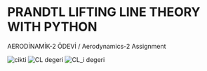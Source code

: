 # PRANDTL LIFTING LINE THEORY WITH PYTHON
AERODİNAMİK-2 ÖDEVİ / Aerodynamics-2 Assignment

![cikti](https://user-images.githubusercontent.com/74931027/160299218-fc7263f1-0c7e-4ad6-ba04-0a057a84d586.png)
![CL degeri](https://user-images.githubusercontent.com/74931027/160299220-987b5f1a-4ab0-4f31-a852-b59925c9e4c5.png)
![CL_i degeri](https://user-images.githubusercontent.com/74931027/160299221-2e9a5b50-53b8-4c6e-8063-7aa2a50c50fc.png)
